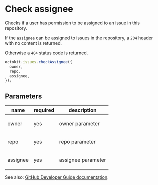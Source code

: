 # Check assignee

Checks if a user has permission to be assigned to an issue in this repository.

If the `assignee` can be assigned to issues in the repository, a `204` header with no content is returned.

Otherwise a `404` status code is returned.

```js
octokit.issues.checkAssignee({
  owner,
  repo,
  assignee,
});
```

## Parameters

<table>
  <thead>
    <tr>
      <th>name</th>
      <th>required</th>
      <th>description</th>
    </tr>
  </thead>
  <tbody>
    <tr><td>owner</td><td>yes</td><td>

owner parameter

</td></tr>
<tr><td>repo</td><td>yes</td><td>

repo parameter

</td></tr>
<tr><td>assignee</td><td>yes</td><td>

assignee parameter

</td></tr>
  </tbody>
</table>

See also: [GitHub Developer Guide documentation](https://developer.github.com/v3/issues/assignees/#check-assignee).
